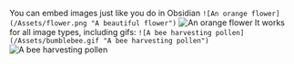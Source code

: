 You can embed images just like you do in Obsidian
`![An orange flower](/Assets/flower.png "A beautiful flower")`
![An orange flower](/Assets/flower.png "A beautiful flower")
It works for all image types, including gifs:
`![A bee harvesting pollen](/Assets/bumblebee.gif "A bee harvesting pollen")`
![A bee harvesting pollen](/Assets/bumblebee.gif "A bee harvesting pollen")